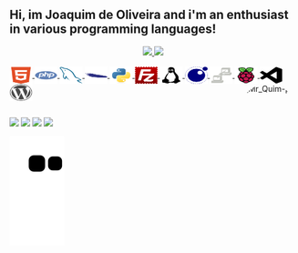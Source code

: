 ## Hi, im Joaquim de Oliveira and i'm an enthusiast in various programming languages!
<div align="center">
  <a href="https://github.com/mrquim">
  <img height="180em" src="https://github-readme-stats.vercel.app/api?username=mrquim&show_icons=true&theme=dark&include_all_commits=true&count_private=true"/>
  <img height="180em" src="https://github-readme-stats.vercel.app/api/top-langs/?username=mrquim&layout=compact&langs_count=7&theme=dark"/>
</div>
<div style="display: inline_block"><br>
  <img align="center" alt="Mr_Quim-Html5" height="30" width="40" src="https://raw.githubusercontent.com/devicons/devicon/2ae2a900d2f041da66e950e4d48052658d850630/icons/html5/html5-plain.svg">
  <img align="center" alt="Mr_Quim-Php" height="30" width="40" src="https://raw.githubusercontent.com/devicons/devicon/2ae2a900d2f041da66e950e4d48052658d850630/icons/php/php-plain.svg">
  <img align="center" alt="Mr_Quim-Mysql" height="30" width="40" src="https://raw.githubusercontent.com/devicons/devicon/2ae2a900d2f041da66e950e4d48052658d850630/icons/mysql/mysql-plain.svg">
  <img align="center" alt="Mr_Quim-Apache" height="30" width="40" src="https://raw.githubusercontent.com/devicons/devicon/2ae2a900d2f041da66e950e4d48052658d850630/icons/apache/apache-plain.svg">
  <img align="center" alt="Mr_Quim-Python" height="30" width="40" src="https://raw.githubusercontent.com/devicons/devicon/2ae2a900d2f041da66e950e4d48052658d850630/icons/python/python-original.svg">  
  <img align="center" alt="Mr_Quim-Filezilla" height="30" width="40" src="https://raw.githubusercontent.com/devicons/devicon/2ae2a900d2f041da66e950e4d48052658d850630/icons/filezilla/filezilla-plain.svg">
  <img align="center" alt="Mr_Quim-Linux" height="30" width="40" src="https://raw.githubusercontent.com/devicons/devicon/2ae2a900d2f041da66e950e4d48052658d850630/icons/linux/linux-plain.svg">
  <img align="center" alt="Mr_Quim-Lua" height="30" width="40" src="https://raw.githubusercontent.com/devicons/devicon/2ae2a900d2f041da66e950e4d48052658d850630/icons/lua/lua-plain.svg">
    <img align="center" alt="Mr_Quim-Putty" height="30" width="40" src="https://raw.githubusercontent.com/devicons/devicon/2ae2a900d2f041da66e950e4d48052658d850630/icons/putty/putty-plain.svg">
    <img align="center" alt="Mr_Quim-Raspberry" height="30" width="40" src="https://raw.githubusercontent.com/devicons/devicon/2ae2a900d2f041da66e950e4d48052658d850630/icons/raspberrypi/raspberrypi-original.svg">
    <img align="center" alt="Mr_Quim-Vscode" height="30" width="40" src="https://raw.githubusercontent.com/devicons/devicon/2ae2a900d2f041da66e950e4d48052658d850630/icons/vscode/vscode-plain.svg">
    <img align="center" alt="Mr_Quim-Wordpress" height="30" width="40" src="https://raw.githubusercontent.com/devicons/devicon/2ae2a900d2f041da66e950e4d48052658d850630/icons/wordpress/wordpress-plain.svg">  
  <img align="right" alt="Mr_Quim-pic" height="150" style="border-radius:50px;" src="https://www.JoaquimdeOliveira.eu/github_perfil.png">
</div>
  
  ##
 
<div> 
  <a href="https://www.youtube.com/c/JoaquimdeOliveira/" target="_blank"><img src="https://img.shields.io/badge/YouTube-FF0000?style=for-the-badge&logo=youtube&logoColor=white" target="_blank"></a>
  <a href="https://instagram.com/mister_quim" target="_blank"><img src="https://img.shields.io/badge/-Instagram-%23E4405F?style=for-the-badge&logo=instagram&logoColor=white" target="_blank"></a>
 	<a href="https://www.twitch.tv/Mr_Quim" target="_blank"><img src="https://img.shields.io/badge/Twitch-9146FF?style=for-the-badge&logo=twitch&logoColor=white" target="_blank"></a>
 <a href="https://discord.gg/wagxzStdcR" target="_blank"><img src="https://img.shields.io/badge/Discord-7289DA?style=for-the-badge&logo=discord&logoColor=white" target="_blank"></a> 

 
  ![Snake animation](https://github.com/rafaballerini/rafaballerini/blob/output/github-contribution-grid-snake.svg)
 
</div>
